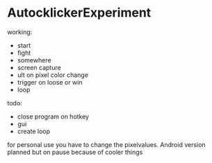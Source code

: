 # AutocklickerExperiment
working:
- start
- fight
- somewhere
- screen capture
- ult on pixel color change
- trigger on loose or win
- loop

todo:
- close program on hotkey
- gui
- create loop 

for personal use you have to change the pixelvalues. Android version planned but on pause because of cooler things
